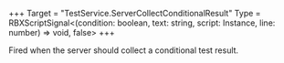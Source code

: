 +++
Target = "TestService.ServerCollectConditionalResult"
Type = RBXScriptSignal<(condition: boolean, text: string, script: Instance, line: number) => void, false>
+++

Fired when the server should collect a conditional test result.